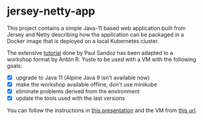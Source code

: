 # jersey-netty-app

This project contains a simple Java-11 based web application built from Jersey and Netty describing how the application can be packaged in a Docker image that is deployed on a local Kubernetes cluster.

The extensive [tutorial](https://github.com/PaulSandoz/jersey-netty-app/blob/master/Tutorial.md) done by Paul Sandoz has been adapted to a workshop format by Antón R. Yuste to be used with a VM with the following goals: 

- [x] upgrade to Java 11 (Alpine Java 9 isn't available now)
- [x] make the workshop available offline, don't use minikube
- [x] eliminate problems derived from the environment
- [x] update the tools used with the last versions

You can follow the instructions in [this presentation](https://docs.google.com/presentation/d/1l04h6MLvHANFKYgBzDsSn6QAXpzAgyIW1OK-lVQtFLM/edit?usp=sharing) and the VM from [this url](https://s3-eu-west-1.amazonaws.com/ayuste/Docker+in+Anger.zip).

